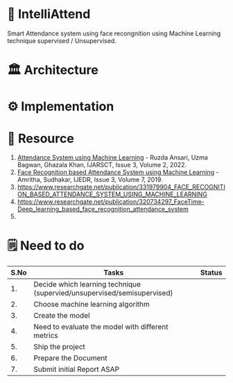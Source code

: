 # 🌟️ IntelliAttend
Smart Attendance system using face recongnition using Machine Learning technique supervised / Unsupervised.

# 🏛️ Architecture

# ⚙️ Implementation

# 🤌️ Resource 
 1. [Attendance System using Machine Learning] - Ruzda Ansari, Uzma Bagwan, Ghazala Khan, IJARSCT, Issue 3, Volume 2, 2022.
 2. [Face Recognition based Attendance System using Machine Learning] - Amritha, Sudhakar, IJEDR, Issue 3, Volume 7, 2019.
 3. https://www.researchgate.net/publication/331979904_FACE_RECOGNITION_BASED_ATTENDANCE_SYSTEM_USING_MACHINE_LEARNING
 4. https://www.researchgate.net/publication/320734297_FaceTime-Deep_learning_based_face_recognition_attendance_system
 5. 
 
# 🗒️ Need to do

| S.No | Tasks | Status |
|----|------------|-------------|
| 1. | Decide which learning technique (supervied/unsupervised/semisupervised) |  |
| 2. | Choose machine learning algorithm |  |
| 3. | Create the model |  |
| 4. | Need to evaluate the model with different metrics |  |
| 5. | Ship the project |  |
| 6. | Prepare the Document |  |
| 7. | Submit initial Report ASAP |  |

<!-- Give Hyperlinks -->
 [Face Recognition based Attendance System using Machine Learning]:./resource/IJEDR1903093.pdf
 [Attendance System using Machine Learning]:./resource/Paper3236.pdf
 
 
